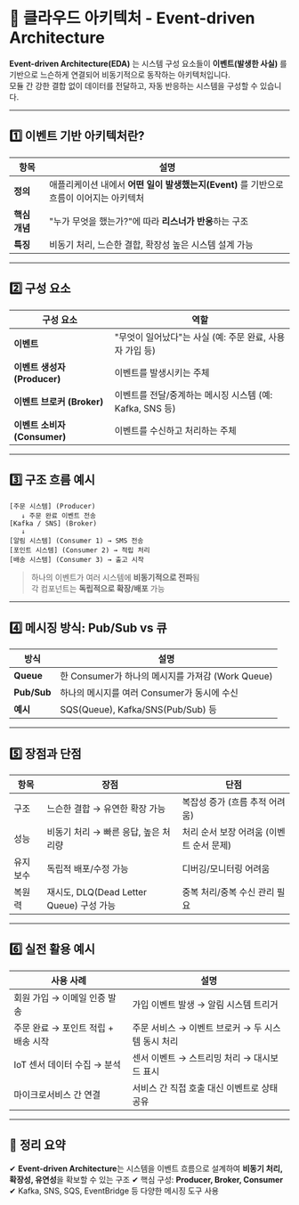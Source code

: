 # 🧭 클라우드 아키텍처 - Event-driven Architecture

**Event-driven Architecture(EDA)** 는 시스템 구성 요소들이 **이벤트(발생한 사실)** 를 기반으로 느슨하게 연결되어 비동기적으로 동작하는 아키텍처입니다.  
모듈 간 강한 결합 없이 데이터를 전달하고, 자동 반응하는 시스템을 구성할 수 있습니다.

---

## 1️⃣ 이벤트 기반 아키텍처란?

| 항목     | 설명 |
|----------|------|
| **정의** | 애플리케이션 내에서 **어떤 일이 발생했는지(Event)** 를 기반으로 흐름이 이어지는 아키텍처 |
| **핵심 개념** | "누가 무엇을 했는가?"에 따라 **리스너가 반응**하는 구조 |
| **특징** | 비동기 처리, 느슨한 결합, 확장성 높은 시스템 설계 가능 |

---

## 2️⃣ 구성 요소

| 구성 요소      | 역할 |
|----------------|------|
| **이벤트**      | "무엇이 일어났다"는 사실 (예: 주문 완료, 사용자 가입 등) |
| **이벤트 생성자 (Producer)** | 이벤트를 발생시키는 주체 |
| **이벤트 브로커 (Broker)** | 이벤트를 전달/중계하는 메시징 시스템 (예: Kafka, SNS 등) |
| **이벤트 소비자 (Consumer)** | 이벤트를 수신하고 처리하는 주체 |

---

## 3️⃣ 구조 흐름 예시

```text
[주문 시스템] (Producer)
   ↓ 주문 완료 이벤트 전송
[Kafka / SNS] (Broker)
   ↓
[알림 시스템] (Consumer 1) → SMS 전송  
[포인트 시스템] (Consumer 2) → 적립 처리  
[배송 시스템] (Consumer 3) → 출고 시작
```

> 하나의 이벤트가 여러 시스템에 **비동기적으로 전파**됨  
> 각 컴포넌트는 **독립적으로 확장/배포** 가능

---

## 4️⃣ 메시징 방식: Pub/Sub vs 큐

| 방식        | 설명 |
|-------------|------|
| **Queue**   | 한 Consumer가 하나의 메시지를 가져감 (Work Queue) |
| **Pub/Sub** | 하나의 메시지를 여러 Consumer가 동시에 수신 |
| **예시**    | SQS(Queue), Kafka/SNS(Pub/Sub) 등 |

---

## 5️⃣ 장점과 단점

| 항목       | 장점                                     | 단점                                     |
|------------|------------------------------------------|------------------------------------------|
| 구조       | 느슨한 결합 → 유연한 확장 가능              | 복잡성 증가 (흐름 추적 어려움)              |
| 성능       | 비동기 처리 → 빠른 응답, 높은 처리량          | 처리 순서 보장 어려움 (이벤트 순서 문제)     |
| 유지보수   | 독립적 배포/수정 가능                         | 디버깅/모니터링 어려움                      |
| 복원력     | 재시도, DLQ(Dead Letter Queue) 구성 가능 | 중복 처리/중복 수신 관리 필요               |

---

## 6️⃣ 실전 활용 예시

| 사용 사례                        | 설명 |
|----------------------------------|------|
| 회원 가입 → 이메일 인증 발송         | 가입 이벤트 발생 → 알림 시스템 트리거 |
| 주문 완료 → 포인트 적립 + 배송 시작   | 주문 서비스 → 이벤트 브로커 → 두 시스템 동시 처리 |
| IoT 센서 데이터 수집 → 분석         | 센서 이벤트 → 스트리밍 처리 → 대시보드 표시 |
| 마이크로서비스 간 연결             | 서비스 간 직접 호출 대신 이벤트로 상태 공유 |

---

## 🎯 정리 요약

✔ **Event-driven Architecture**는 시스템을 이벤트 흐름으로 설계하여 **비동기 처리, 확장성, 유연성**을 확보할 수 있는 구조
✔ 핵심 구성: **Producer, Broker, Consumer**  
✔ Kafka, SNS, SQS, EventBridge 등 다양한 메시징 도구 사용  

